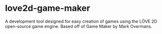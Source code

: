 # love2d-game-maker
A development tool designed for easy creation of games using the LÖVE 2D open-source game engine. Based off of Game Maker by Mark Overmans.
